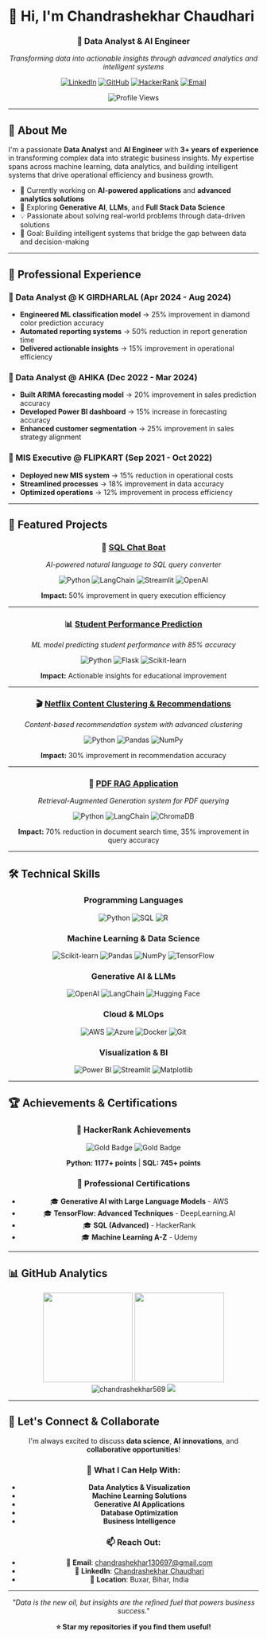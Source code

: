 # 👋 Hi, I'm Chandrashekhar Chaudhari

<div align="center">
  
  ### 🚀 Data Analyst & AI Engineer
  
  *Transforming data into actionable insights through advanced analytics and intelligent systems*
  
  [![LinkedIn](https://img.shields.io/badge/LinkedIn-0077B5?style=for-the-badge&logo=linkedin&logoColor=white)](https://www.linkedin.com/in/chandrashekhar1997/)
  [![GitHub](https://img.shields.io/badge/GitHub-100000?style=for-the-badge&logo=github&logoColor=white)](https://github.com/Chandrashekhar569)
  [![HackerRank](https://img.shields.io/badge/-Hackerrank-2EC866?style=for-the-badge&logo=HackerRank&logoColor=white)](https://www.hackerrank.com/profile/chandrashekha159)
  [![Email](https://img.shields.io/badge/Email-D14836?style=for-the-badge&logo=gmail&logoColor=white)](mailto:chandrashekhar130697@gmail.com)
  
  ![Profile Views](https://komarev.com/ghpvc/?username=chandrashekhar569&label=Profile%20views&color=0e75b6&style=flat)
  
</div>

---

## 🎯 About Me

I'm a passionate **Data Analyst** and **AI Engineer** with **3+ years of experience** in transforming complex data into strategic business insights. My expertise spans across machine learning, data analytics, and building intelligent systems that drive operational efficiency and business growth.

- 🔭 Currently working on **AI-powered applications** and **advanced analytics solutions**
- 🌱 Exploring **Generative AI**, **LLMs**, and **Full Stack Data Science**
- 💡 Passionate about solving real-world problems through data-driven solutions
- 🎯 Goal: Building intelligent systems that bridge the gap between data and decision-making

---

## 💼 Professional Experience

### 🔹 Data Analyst @ K GIRDHARLAL (Apr 2024 - Aug 2024)
- **Engineered ML classification model** → 25% improvement in diamond color prediction accuracy
- **Automated reporting systems** → 50% reduction in report generation time
- **Delivered actionable insights** → 15% improvement in operational efficiency

### 🔹 Data Analyst @ AHIKA (Dec 2022 - Mar 2024)
- **Built ARIMA forecasting model** → 20% improvement in sales prediction accuracy
- **Developed Power BI dashboard** → 15% increase in forecasting accuracy
- **Enhanced customer segmentation** → 25% improvement in sales strategy alignment

### 🔹 MIS Executive @ FLIPKART (Sep 2021 - Oct 2022)
- **Deployed new MIS system** → 15% reduction in operational costs
- **Streamlined processes** → 18% improvement in data accuracy
- **Optimized operations** → 12% improvement in process efficiency

---

## 🚀 Featured Projects

<div align="center">
  
  ### 🤖 [SQL Chat Boat](https://github.com/Chandrashekhar569/sql_chat_boat)
  
  *AI-powered natural language to SQL query converter*
  
  ![Python](https://img.shields.io/badge/Python-3776AB?style=flat&logo=python&logoColor=white)
  ![LangChain](https://img.shields.io/badge/LangChain-121212?style=flat&logo=chainlink&logoColor=white)
  ![Streamlit](https://img.shields.io/badge/Streamlit-FF4B4B?style=flat&logo=streamlit&logoColor=white)
  ![OpenAI](https://img.shields.io/badge/OpenAI-412991?style=flat&logo=openai&logoColor=white)
  
  **Impact:** 50% improvement in query execution efficiency
  
  ---
  
  ### 📊 [Student Performance Prediction](https://github.com/Chandrashekhar569/student-performance-prediction)
  
  *ML model predicting student performance with 85% accuracy*
  
  ![Python](https://img.shields.io/badge/Python-3776AB?style=flat&logo=python&logoColor=white)
  ![Flask](https://img.shields.io/badge/Flask-000000?style=flat&logo=flask&logoColor=white)
  ![Scikit-learn](https://img.shields.io/badge/Scikit--learn-F7931E?style=flat&logo=scikit-learn&logoColor=white)
  
  **Impact:** Actionable insights for educational improvement
  
  ---
  
  ### 🎬 [Netflix Content Clustering & Recommendations](https://github.com/Chandrashekhar569/Netflix-Movies-and-tv-shows-Clustering)
  
  *Content-based recommendation system with advanced clustering*
  
  ![Python](https://img.shields.io/badge/Python-3776AB?style=flat&logo=python&logoColor=white)
  ![Pandas](https://img.shields.io/badge/Pandas-150458?style=flat&logo=pandas&logoColor=white)
  ![NumPy](https://img.shields.io/badge/NumPy-013243?style=flat&logo=numpy&logoColor=white)
  
  **Impact:** 30% improvement in recommendation accuracy
  
  ---
  
  ### 📄 [PDF RAG Application](https://github.com/Chandrashekhar569/pdf-rag-application)
  
  *Retrieval-Augmented Generation system for PDF querying*
  
  ![Python](https://img.shields.io/badge/Python-3776AB?style=flat&logo=python&logoColor=white)
  ![LangChain](https://img.shields.io/badge/LangChain-121212?style=flat&logo=chainlink&logoColor=white)
  ![ChromaDB](https://img.shields.io/badge/ChromaDB-FF6B6B?style=flat&logo=database&logoColor=white)
  
  **Impact:** 70% reduction in document search time, 35% improvement in query accuracy
  
</div>

---

## 🛠️ Technical Skills

<div align="center">

### Programming Languages
![Python](https://img.shields.io/badge/Python-3776AB?style=for-the-badge&logo=python&logoColor=white)
![SQL](https://img.shields.io/badge/SQL-4479A1?style=for-the-badge&logo=mysql&logoColor=white)
![R](https://img.shields.io/badge/R-276DC3?style=for-the-badge&logo=r&logoColor=white)

### Machine Learning & Data Science
![Scikit-learn](https://img.shields.io/badge/Scikit--learn-F7931E?style=for-the-badge&logo=scikit-learn&logoColor=white)
![Pandas](https://img.shields.io/badge/Pandas-150458?style=for-the-badge&logo=pandas&logoColor=white)
![NumPy](https://img.shields.io/badge/NumPy-013243?style=for-the-badge&logo=numpy&logoColor=white)
![TensorFlow](https://img.shields.io/badge/TensorFlow-FF6F00?style=for-the-badge&logo=tensorflow&logoColor=white)

### Generative AI & LLMs
![OpenAI](https://img.shields.io/badge/OpenAI-412991?style=for-the-badge&logo=openai&logoColor=white)
![LangChain](https://img.shields.io/badge/LangChain-121212?style=for-the-badge&logo=chainlink&logoColor=white)
![Hugging Face](https://img.shields.io/badge/Hugging%20Face-FFD21E?style=for-the-badge&logo=huggingface&logoColor=black)

### Cloud & MLOps
![AWS](https://img.shields.io/badge/AWS-232F3E?style=for-the-badge&logo=amazon-aws&logoColor=white)
![Azure](https://img.shields.io/badge/Azure-0078D4?style=for-the-badge&logo=microsoft-azure&logoColor=white)
![Docker](https://img.shields.io/badge/Docker-2496ED?style=for-the-badge&logo=docker&logoColor=white)
![Git](https://img.shields.io/badge/Git-F05032?style=for-the-badge&logo=git&logoColor=white)

### Visualization & BI
![Power BI](https://img.shields.io/badge/Power%20BI-F2C811?style=for-the-badge&logo=power-bi&logoColor=black)
![Streamlit](https://img.shields.io/badge/Streamlit-FF4B4B?style=for-the-badge&logo=streamlit&logoColor=white)
![Matplotlib](https://img.shields.io/badge/Matplotlib-11557C?style=for-the-badge&logo=python&logoColor=white)

</div>

---

## 🏆 Achievements & Certifications

<div align="center">
  
  ### 🥇 HackerRank Achievements
  ![Gold Badge](https://img.shields.io/badge/Python-Gold%20Badge-FFD700?style=for-the-badge&logo=hackerrank&logoColor=black)
  ![Gold Badge](https://img.shields.io/badge/SQL-Gold%20Badge-FFD700?style=for-the-badge&logo=hackerrank&logoColor=black)
  
  **Python: 1177+ points** | **SQL: 745+ points**
  
  ### 📜 Professional Certifications
  - 🎓 **Generative AI with Large Language Models** - AWS
  - 🎓 **TensorFlow: Advanced Techniques** - DeepLearning.AI
  - 🎓 **SQL (Advanced)** - HackerRank
  - 🎓 **Machine Learning A-Z** - Udemy
  
</div>

---

## 📊 GitHub Analytics

<div align="center">
  
  <img height="180em" src="https://github-readme-stats.vercel.app/api?username=chandrashekhar569&show_icons=true&theme=tokyonight&include_all_commits=true&count_private=true"/>
  <img height="180em" src="https://github-readme-stats.vercel.app/api/top-langs/?username=chandrashekhar569&layout=compact&langs_count=7&theme=tokyonight"/>
  
  <img src="https://github-readme-streak-stats.herokuapp.com/?user=chandrashekhar569&theme=tokyonight" alt="chandrashekhar569" />
  
  <img src="https://github-readme-activity-graph.vercel.app/graph?username=chandrashekhar569&theme=tokyo-night" />
  
</div>

---

## 🤝 Let's Connect & Collaborate

<div align="center">
  
  I'm always excited to discuss **data science**, **AI innovations**, and **collaborative opportunities**!
  
  ### 💬 What I Can Help With:
  - **Data Analytics & Visualization**
  - **Machine Learning Solutions**
  - **Generative AI Applications**
  - **Database Optimization**
  - **Business Intelligence**
  
  ### 📫 Reach Out:
  - 📧 **Email**: chandrashekhar130697@gmail.com
  - 💼 **LinkedIn**: [Chandrashekhar Chaudhari](https://www.linkedin.com/in/chandrashekhar1997/)
  - 📍 **Location**: Buxar, Bihar, India
  
  ---
  
  *"Data is the new oil, but insights are the refined fuel that powers business success."*
  
  **⭐ Star my repositories if you find them useful!**
  
</div>
